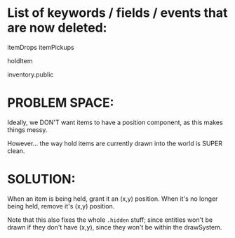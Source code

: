

# List of keywords / fields / events that are now deleted:

itemDrops
itemPickups

holdItem

inventory.public





# PROBLEM SPACE:

Ideally, we DON'T want items to have a position component, as this makes
things messy.


However... the way hold items are currently drawn into the world is SUPER
clean.

# SOLUTION:
When an item is being held, grant it an (x,y) position.
When it's no longer being held, remove it's (x,y) position.

Note that this also fixes the whole `.hidden` stuff; since entities won't
be drawn if they don't have (x,y), since they won't be within the drawSystem.


